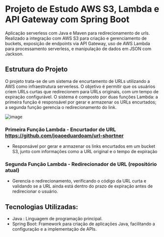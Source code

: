 # Projeto de Estudo AWS S3, Lambda e API Gateway com Spring Boot

Aplicação serverless com Java e Maven para  redirecionamento de urls. Realizado a integração com AWS S3 para
criação e gerenciamento de buckets, exposição de endpoints via API Gateway, uso de AWS Lambda para 
processamento serverless, e manipulação de dados em JSON com Jackson.

## Estrutura do Projeto

O projeto trata-se de um sistema de encurtamento de URLs utilizando a AWS como
infraestrutura serverless. O objetivo é permitir que os usuários criem URLs curtas que
redirecionem para URLs originais, com um tempo de expiração configurável. O sistema é
composto por duas funções Lambda: a primeira função é responsável por gerar e armazenar os
URLs encurtados; a segunda função gerencia o redirecionamento do link.

![image](https://github.com/user-attachments/assets/43600f31-dd31-4050-80c4-3765ab9891e4)


### Primeira Função Lambda - Encurtador de URL https://github.com/joaoeduardoam/url-shortner
  - Responsável por gerar e armazenar os links encurtados em um bucket S3, junto com informações
como a URL original e o tempo de expiração

### Segunda Função Lambda - Redirecionador de URL **(repositório atual)**
  - Gerencia o redirecionamento, verificando o código da URL curta e validando se a URL ainda
está dentro do prazo de expiração antes de redirecionar o usuário.



  ## Tecnologias Utilizadas:
- Java : Linguagem de programação principal.
- Spring Boot: Framework para criação de aplicações Java, facilitando a configuração e a implementação de APIs.
